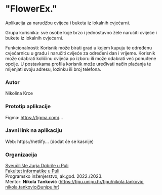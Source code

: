 # "FlowerEx."

Aplikacija za narudžbu cvijeća i buketa iz lokalnih cvjećarni.

Grupa korisnika: sve osobe koje brzo i jednostavno žele naručiti cvijeće i bukete iz lokalnih cvjećarni.

Funkcionalnosti: Korisnik može birati grad u kojem kupuju te određenu cvjećarnicu u gradu i naručiti cvijeće za određeni dan i vrijeme. Korisnik može odabrati količinu cvijeća po izboru ili može odabrati već ponuđene opcije. U postavkama profila korisnik može uređivati način plaćanja te mijenjati svoju adresu, lozinku ili broj telefona.


### Autor
Nikolina Krce


### Prototip aplikacije

Figma: https://figma.com/...

### Javni link na aplikaciju

Web: https://netlify... (dodat će se kasnije)

### Organizacija

[Sveučilište Jurja Dobrile u Puli](http://www.unipu.hr/)  
[Fakultet informatike u Puli](https://fipu.unipu.hr/)  
Programsko inženjerstvo, ak.god. 2022./2023.  
Mentor: **Nikola Tanković** (https://fipu.unipu.hr/fipu/nikola.tankovic, nikola.tankovic@unipu.hr)
